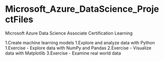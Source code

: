 # Microsoft_Azure_DataScience_ProjectFiles
Microsoft Azure Data Science Associate Certification Learning

1.Create machine learning models
  1.Explore and analyze data with Python
    1.Exercise - Explore data with NumPy and Pandas
    2.Exercise - Visualize data with Matplotlib
    3.Exercise - Examine real world data
